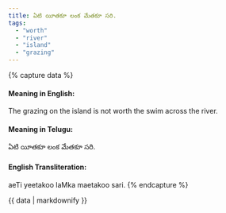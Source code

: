```yaml
---
title: ఏటి యీతకూ లంక మేతకూ సరి.
tags:
  - "worth"
  - "river"
  - "island"
  - "grazing"
---
```


{% capture data %}
#### Meaning in English:
The grazing on the island is not worth the swim across the river.

#### Meaning in Telugu:
ఏటి యీతకూ లంక మేతకూ సరి.

#### English Transliteration:
aeTi yeetakoo laMka maetakoo sari.
{% endcapture %}

{{ data | markdownify }}

